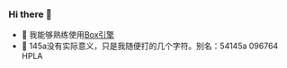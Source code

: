 ### Hi there 👋

- 🌱 我能够熟练使用[Box引擎](https://dao3.fun/)
- 💬 145a没有实际意义，只是我随便打的几个字符。别名：54145a 096764 HPLA

<!--
我小时候梦想制作一个叫HPLA的软件
-->
<!--
**54145a/54145a** is a ✨ _special_ ✨ repository because its `README.md` (this file) appears on your GitHub profile.

Here are some ideas to get you started:

- 🔭 I’m currently working on ...
- 🌱 I’m currently learning ...
- 👯 I’m looking to collaborate on ...
- 🤔 I’m looking for help with ...
- 💬 Ask me about ...
- 📫 How to reach me: ...
- 😄 Pronouns: ...
- ⚡ Fun fact: ...
-->
